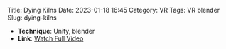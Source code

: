 Title: Dying Kilns
Date: 2023-01-18 16:45
Category: VR
Tags:  VR blender
Slug: dying-kilns


- **Technique**: Unity, blender
- **Link**: [Watch Full Video](https://youtu.be/DTt73CQfBfw?si=9H9kZSdOIPqvPxoL)
